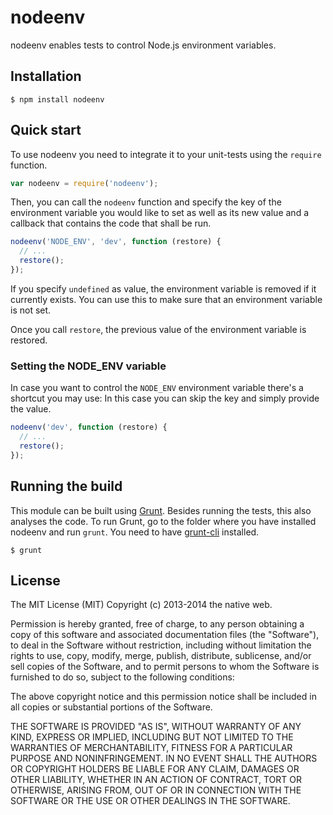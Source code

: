 # nodeenv

nodeenv enables tests to control Node.js environment variables.

## Installation

    $ npm install nodeenv

## Quick start

To use nodeenv you need to integrate it to your unit-tests using the `require` function.

```javascript
var nodeenv = require('nodeenv');
```

Then, you can call the `nodeenv` function and specify the key of the environment variable you would like to set as well as its new value and a callback that contains the code that shall be run.

```javascript
nodeenv('NODE_ENV', 'dev', function (restore) {
  // ...
  restore();
});
```

If you specify `undefined` as value, the environment variable is removed if it currently exists. You can use this to make sure that an environment variable is not set.

Once you call `restore`, the previous value of the environment variable is restored.

### Setting the NODE_ENV variable

In case you want to control the `NODE_ENV` environment variable there's a shortcut you may use: In this case you can skip the key and simply provide the value.

```javascript
nodeenv('dev', function (restore) {
  // ...
  restore();
});
```

## Running the build

This module can be built using [Grunt](http://gruntjs.com/). Besides running the tests, this also analyses the code. To run Grunt, go to the folder where you have installed nodeenv and run `grunt`. You need to have [grunt-cli](https://github.com/gruntjs/grunt-cli) installed.

    $ grunt

## License

The MIT License (MIT)
Copyright (c) 2013-2014 the native web.

Permission is hereby granted, free of charge, to any person obtaining a copy of this software and associated documentation files (the "Software"), to deal in the Software without restriction, including without limitation the rights to use, copy, modify, merge, publish, distribute, sublicense, and/or sell copies of the Software, and to permit persons to whom the Software is furnished to do so, subject to the following conditions:

The above copyright notice and this permission notice shall be included in all copies or substantial portions of the Software.

THE SOFTWARE IS PROVIDED "AS IS", WITHOUT WARRANTY OF ANY KIND, EXPRESS OR IMPLIED, INCLUDING BUT NOT LIMITED TO THE WARRANTIES OF MERCHANTABILITY, FITNESS FOR A PARTICULAR PURPOSE AND NONINFRINGEMENT. IN NO EVENT SHALL THE AUTHORS OR COPYRIGHT HOLDERS BE LIABLE FOR ANY CLAIM, DAMAGES OR OTHER LIABILITY, WHETHER IN AN ACTION OF CONTRACT, TORT OR OTHERWISE, ARISING FROM, OUT OF OR IN CONNECTION WITH THE SOFTWARE OR THE USE OR OTHER DEALINGS IN THE SOFTWARE.
